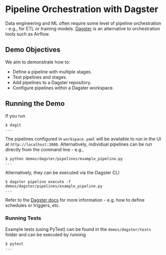 # Pipeline Orchestration with Dagster

Data engineering and ML often require some level of pipeline orchestration - e.g., for ETL or training models. [Dagster](https://www.dagster.io) is an alternative to orchestration tools such as Airflow.

## Demo Objectives

We aim to demonstrate how to:

* Define a pipeline with multiple stages.
* Test pipelines and stages.
* Add pipelines to a Dagster repository.
* Configure pipelines within a Dagster workspace.

## Running the Demo

If you run

```text
$ dagit
...
```

The pipelines configured in `workspace.yaml` will be available to run in the UI at `http://localhost:3000`. Alternatively, individual pipelines can be run directly from the command line - e.g.,

```text
$ python demos/dagster/pipelines/example_pipeline.py
...
```

Alternatively, they can be executed via the Dagster CLI

```text
$ dagster pipeline execute -f demos/dagster/pipelines/example_pipeline.py
...
```

Refer to the [Dagster docs](https://docs.dagster.io/getting-started) for more information - e.g. how to define schedules or triggers, etc.

### Running Tests

Example tests (using PyTest) can be found in the `demos/dagster/tests` folder and can be executed by running

```text
$ pytest
...
```
